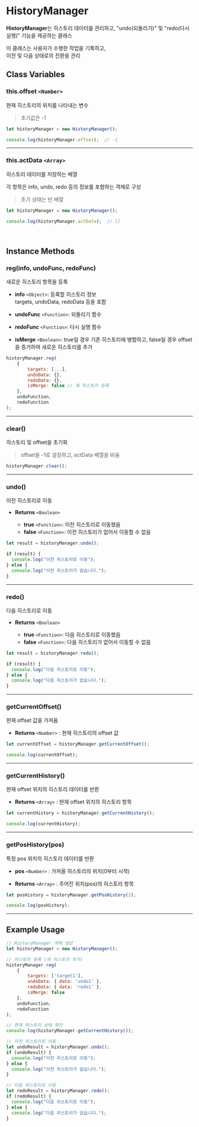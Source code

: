 # HistoryManager

**HistoryManager**는 히스토리 데이터를 관리하고, "undo(되돌리기)" 및 "redo(다시 실행)" 기능을 제공하는 클래스

이 클래스는 사용자가 수행한 작업을 기록하고, <br>
이전 및 다음 상태로의 전환을 관리

## Class Variables

### this.offset `<Number>`

현재 히스토리의 위치를 나타내는 변수
> 초기값은 -1

```js
let historyManager = new HistoryManager();

console.log(historyManager.offset);  // -1
```

---

### this.actData `<Array>`

히스토리 데이터를 저장하는 배열

각 항목은 info, undo, redo 등의 정보를 포함하는 객체로 구성
> 초기 상태는 빈 배열

```js
let historyManager = new HistoryManager();

console.log(historyManager.actData);  // []
```

<br>

## Instance Methods

### reg(info, undoFunc, redoFunc)

새로운 히스토리 항목을 등록

-   **info** `<Object>`: 등록할 히스토리 정보 <br>
	targets, undoData, redoData 등을 포함

-   **undoFunc** `<Function>`: 되돌리기 함수

-   **redoFunc** `<Function>`: 다시 실행 함수

-   **isMerge** `<Boolean>`: true일 경우 기존 히스토리에 병합하고, false일 경우 offset을 증가하여 새로운 히스토리를 추가

```js
historyManager.reg(
	{ 
		targets: [...], 
		undoData: {}, 
		redoData: {}, 
		isMerge: false // 새 히스토리 등록
	}, 
	undoFunction, 
	redoFunction
);
```

---

### clear()

히스토리 및 offset을 초기화
> offset을 -1로 설정하고, actData 배열을 비움

```js
historyManager.clear();
```

---

### undo()

이전 히스토리로 이동

-   **Returns** `<Boolean>`

	-   **true** `<Function>`: 이전 히스토리로 이동했음
	-   **false** `<Function>`: 이전 히스토리가 없어서 이동할 수 없음

```js
let result = historyManager.undo();

if (result) {
  console.log("이전 히스토리로 이동");
} else {
  console.log("이전 히스토리가 없습니다.");
}
```

---

### redo()

다음 히스토리로 이동

-   **Returns** `<Boolean>`

	-   **true** `<Function>`: 다음 히스토리로 이동했음
	-   **false** `<Function>`: 다음 히스토리가 없어서 이동할 수 없음

```js
let result = historyManager.redo();

if (result) {
  console.log("다음 히스토리로 이동");
} else {
  console.log("다음 히스토리가 없습니다.");
}
```

---

### getCurrentOffset()

현재 offset 값을 가져옴

-   **Returns** `<Number>` : 현재 히스토리의 offset 값

```js
let currentOffset = historyManager.getCurrentOffset();

console.log(currentOffset);
```

---

### getCurrentHistory()

현재 offset 위치의 히스토리 데이터를 반환

-   **Returns** `<Array>` : 현재 offset 위치의 히스토리 항목

```js
let currentHistory = historyManager.getCurrentHistory();

console.log(currentHistory);
```

---

### getPosHistory(pos)

특정 pos 위치의 히스토리 데이터를 반환

-   **pos** `<Number>` : 가져올 히스토리의 위치(0부터 시작)

-   **Returns** `<Array>` : 주어진 위치(pos)의 히스토리 항목

```js
let posHistory = historyManager.getPosHistory(2);

console.log(posHistory);
```

---

## Example Usage

```js
// HistoryManager 객체 생성
let historyManager = new HistoryManager();

// 히스토리 등록 (새 히스토리 추가)
historyManager.reg(
	{ 
		targets: ['target1'], 
		undoData: { data: 'undo1' }, 
		redoData: { data: 'redo1' }, 
		isMerge: false 
	}, 
	undoFunction, 
	redoFunction
);

// 현재 히스토리 상태 확인
console.log(historyManager.getCurrentHistory());

// 이전 히스토리로 이동
let undoResult = historyManager.undo();
if (undoResult) {
  console.log("이전 히스토리로 이동");
} else {
  console.log("이전 히스토리가 없습니다.");
}

// 다음 히스토리로 이동
let redoResult = historyManager.redo();
if (redoResult) {
  console.log("다음 히스토리로 이동");
} else {
  console.log("다음 히스토리가 없습니다.");
}
```

<br>